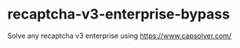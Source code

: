 # recaptcha-v3-enterprise-bypass
Solve any recaptcha v3 enterprise using https://www.capsolver.com/



                                        